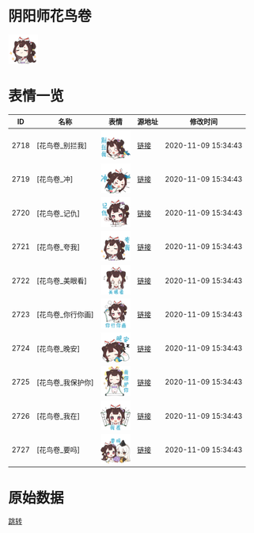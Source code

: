 # 阴阳师花鸟卷

<img src="./cover.png" height="60" alt="cover" />

# 表情一览

|ID|名称|表情|源地址|修改时间|
|----|----|----|----|----|
|2718|[花鸟卷_别拦我]|<img src="./pic/002718_%5B花鸟卷_别拦我%5D.png" height="60" alt="别拦我"/>|[链接](http://i0.hdslb.com/bfs/emote/67f027831ae9952ca9871b66ccab0244178d61be.png)|2020-11-09 15:34:43|
|2719|[花鸟卷_冲]|<img src="./pic/002719_%5B花鸟卷_冲%5D.png" height="60" alt="冲"/>|[链接](http://i0.hdslb.com/bfs/emote/09564fd49c643c498d6e84457a1c2ce9bfed63a9.png)|2020-11-09 15:34:43|
|2720|[花鸟卷_记仇]|<img src="./pic/002720_%5B花鸟卷_记仇%5D.png" height="60" alt="记仇"/>|[链接](http://i0.hdslb.com/bfs/emote/ba365e8474f94f963a73c85e3f9962a36563a792.png)|2020-11-09 15:34:43|
|2721|[花鸟卷_夸我]|<img src="./pic/002721_%5B花鸟卷_夸我%5D.png" height="60" alt="夸我"/>|[链接](http://i0.hdslb.com/bfs/emote/54fc25491cfb005a6bd33ca7d282f7b27da2a0c1.png)|2020-11-09 15:34:43|
|2722|[花鸟卷_美眼看]|<img src="./pic/002722_%5B花鸟卷_美眼看%5D.png" height="60" alt="美眼看"/>|[链接](http://i0.hdslb.com/bfs/emote/0e989f6227acad9e60023d2a0d05128a61d7d8d6.png)|2020-11-09 15:34:43|
|2723|[花鸟卷_你行你画]|<img src="./pic/002723_%5B花鸟卷_你行你画%5D.png" height="60" alt="你行你画"/>|[链接](http://i0.hdslb.com/bfs/emote/de7d595e8f790539b0f2115e15ce9386fa26b64a.png)|2020-11-09 15:34:43|
|2724|[花鸟卷_晚安]|<img src="./pic/002724_%5B花鸟卷_晚安%5D.png" height="60" alt="晚安"/>|[链接](http://i0.hdslb.com/bfs/emote/b8a930fa374b3b72e9a22787639db700a76c08e1.png)|2020-11-09 15:34:43|
|2725|[花鸟卷_我保护你]|<img src="./pic/002725_%5B花鸟卷_我保护你%5D.png" height="60" alt="我保护你"/>|[链接](http://i0.hdslb.com/bfs/emote/68ce026d13f3d70605191f01bc7d51d9c3b09780.png)|2020-11-09 15:34:43|
|2726|[花鸟卷_我在]|<img src="./pic/002726_%5B花鸟卷_我在%5D.png" height="60" alt="我在"/>|[链接](http://i0.hdslb.com/bfs/emote/e73ec8135bf6389bc38eeda7f3b019476616f50e.png)|2020-11-09 15:34:43|
|2727|[花鸟卷_要吗]|<img src="./pic/002727_%5B花鸟卷_要吗%5D.png" height="60" alt="要吗"/>|[链接](http://i0.hdslb.com/bfs/emote/84698484bb737a6f934889a36c073b0eade871f6.png)|2020-11-09 15:34:43|

# 原始数据

[跳转](./raw.json)


